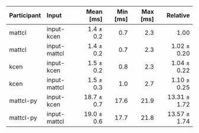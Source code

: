 | Participant | Input | Mean [ms] | Min [ms] | Max [ms] | Relative |
|:---|:---|---:|---:|---:|---:|
| mattcl | input-kcen | 1.4 ± 0.2 | 0.7 | 2.3 | 1.00 |
| mattcl | input-mattcl | 1.4 ± 0.2 | 0.7 | 2.3 | 1.02 ± 0.20 |
| kcen | input-kcen | 1.5 ± 0.2 | 0.8 | 2.3 | 1.04 ± 0.22 |
| kcen | input-mattcl | 1.5 ± 0.3 | 1.0 | 2.7 | 1.10 ± 0.25 |
| mattcl-py | input-kcen | 18.7 ± 0.7 | 17.6 | 21.9 | 13.31 ± 1.72 |
| mattcl-py | input-mattcl | 19.0 ± 0.6 | 17.7 | 21.8 | 13.57 ± 1.74 |
